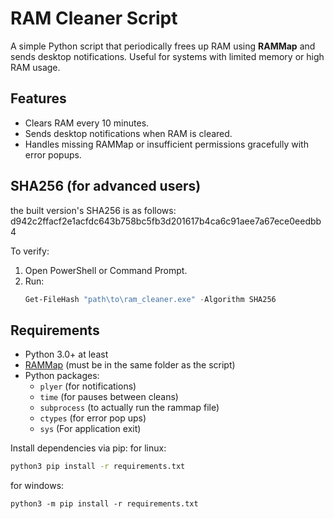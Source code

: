 # RAM Cleaner Script

A simple Python script that periodically frees up RAM using **RAMMap** and sends desktop notifications. Useful for systems with limited memory or high RAM usage.

## Features

- Clears RAM every 10 minutes.
- Sends desktop notifications when RAM is cleared.
- Handles missing RAMMap or insufficient permissions gracefully with error popups.

## SHA256 (for advanced users)
the built version's SHA256 is as follows:
d942c2ffacf2e1acfdc643b758bc5fb3d201617b4ca6c91aee7a67ece0eedbb4

To verify:
1. Open PowerShell or Command Prompt.
2. Run:
   ```powershell
   Get-FileHash "path\to\ram_cleaner.exe" -Algorithm SHA256

## Requirements

- Python 3.0+ at least
- [RAMMap](https://docs.microsoft.com/en-us/sysinternals/downloads/rammap) (must be in the same folder as the script)
- Python packages:
  - `plyer` (for notifications)
  - `time` (for pauses between cleans)
  - `subprocess` (to actually run the rammap file)
  - `ctypes` (for error pop ups)
  - `sys` (For application exit)

Install dependencies via pip:
for linux:
```bash
python3 pip install -r requirements.txt
```
for windows:
```batch
python3 -m pip install -r requirements.txt
```

